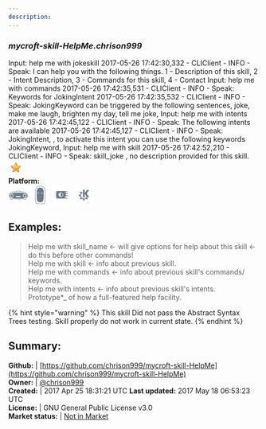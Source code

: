 ```yaml
---
description: 
---
```


### _mycroft-skill-HelpMe.chrison999_  
Input: help me with jokeskill
2017-05-26 17:42:30,332 - CLIClient - INFO - Speak: I can help you with the following things. 1 - Description of this skill,  2 - Intent Description, 3 - Commands for this skill, 4 - Contact
Input: help me with commands
2017-05-26 17:42:35,531 - CLIClient - INFO - Speak: Keywords for JokingIntent
2017-05-26 17:42:35,532 - CLIClient - INFO - Speak: JokingKeyword can be triggered by the following sentences, joke, make me laugh, brighten my day, tell me joke,
Input: help me with intents
2017-05-26 17:42:45,122 - CLIClient - INFO - Speak: The following intents are available
2017-05-26 17:42:45,127 - CLIClient - INFO - Speak: JokingIntent, , to activate this intent you can use the following keywords JokingKeyword,
Input: help me with skill
2017-05-26 17:42:52,210 - CLIClient - INFO - Speak: skill_joke , no description provided for this skill.  
![](../.gitbook/assets/star.png)  
**Platform:**  
 ![Mark I](../.gitbook/assets/mark-1-icon.png)  ![Mark II](../.gitbook/assets/mark-2-icon.png)  ![Picroft](../.gitbook/assets/picroft-icon.png)  ![plasmoid](../.gitbook/assets/kde.png)   
## Examples:  
> Help me with skill_name <- will give options for help about this skill <- do this before other commands!  
> Help me with skill <- info about previous skill.  
> Help me with commands <- info about previous skill's commands/ keywords.  
> Help me with intents <- info about previous skill's intents.  
> Prototype*_ of how a full-featured help facility.  
  
{% hint style="warning" %}
This skill Did not pass the Abstract Syntax Trees testing. Skill properly do not work in current state.
{% endhint %}
  
## Summary:  
**Github:** | [https://github.com/chrison999/mycroft-skill-HelpMe](https://github.com/chrison999/mycroft-skill-HelpMe)  
**Owner:** | [@chrison999](https://github.com/chrison999)  
**Created:** | 2017 Apr 25 18:31:21 UTC  **Last updated:** 2017 May 18 06:53:23 UTC  
**License:** | GNU General Public License v3.0  
**Market status:** | [Not in Market](https://market.mycroft.ai/skill/)  
